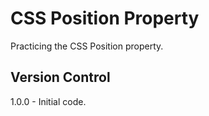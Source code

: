 # CSS Position Property
 Practicing the CSS Position property.

## Version Control
1.0.0 - Initial code.